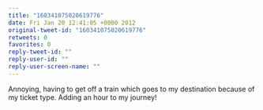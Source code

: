```yaml
---
title: "160341075020619776"
date: Fri Jan 20 12:41:05 +0000 2012
original-tweet-id: "160341075020619776"
retweets: 0
favorites: 0
reply-tweet-id: ""
reply-user-id: ""
reply-user-screen-name: ""
---
```

Annoying, having to get off a train which goes to my destination because of my ticket type. Adding an hour to my journey!
